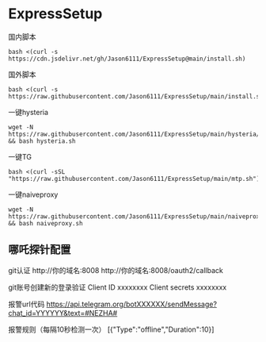 # ExpressSetup
国内脚本  
```
bash <(curl -s https://cdn.jsdelivr.net/gh/Jason6111/ExpressSetup@main/install.sh)
```
国外脚本  
```
bash <(curl -s https://raw.githubusercontent.com/Jason6111/ExpressSetup/main/install.sh)
```  
一键hysteria
```
wget -N https://raw.githubusercontent.com/Jason6111/ExpressSetup/main/hysteria/hysteria.sh && bash hysteria.sh
```
一键TG
```  
bash <(curl -sSL "https://raw.githubusercontent.com/Jason6111/ExpressSetup/main/mtp.sh")
```
一键naiveproxy
```
wget -N https://raw.githubusercontent.com/Jason6111/ExpressSetup/main/naiveproxy/naiveproxy.sh && bash naiveproxy.sh
```


## 哪吒探针配置
git认证
http://你的域名:8008
http://你的域名:8008/oauth2/callback

git账号创建新的登录验证
Client ID
xxxxxxxx
Client secrets
xxxxxxxx  

报警url代码
https://api.telegram.org/botXXXXXX/sendMessage?chat_id=YYYYYY&text=#NEZHA#

报警规则（每隔10秒检测一次）
[{"Type":"offline","Duration":10}]
